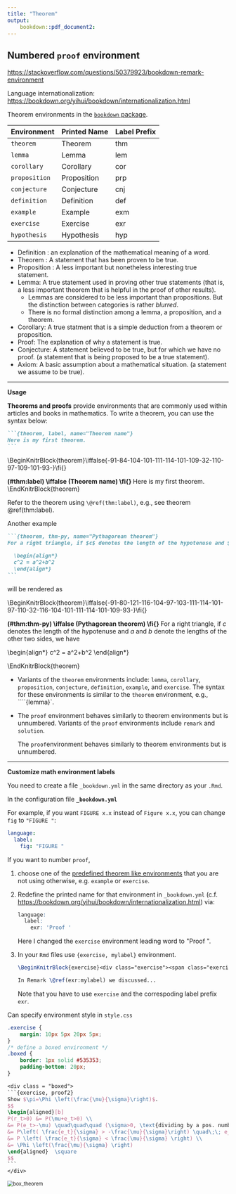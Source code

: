 ```yaml
---
title: "Theorem"
output: 
    bookdown::pdf_document2: 
---
```


## Numbered `proof` environment

<https://stackoverflow.com/questions/50379923/bookdown-remark-environment>

Language internationalization: <https://bookdown.org/yihui/bookdown/internationalization.html>



Theorem environments in the [`bookdown` package](https://bookdown.org/yihui/bookdown/markdown-extensions-by-bookdown.html#tab:theorem-envs).

| Environment   | Printed Name | Label Prefix |
| :------------- | :------------ | :------------ |
| `theorem`     | Theorem      | thm          |
| `lemma`       | Lemma        | lem          |
| `corollary`   | Corollary    | cor          |
| `proposition` | Proposition  | prp          |
| `conjecture`  | Conjecture   | cnj          |
| `definition`  | Definition   | def          |
| `example`     | Example      | exm          |
| `exercise`    | Exercise     | exr          |
| `hypothesis`  | Hypothesis   | hyp          |

- Definition : an explanation of the mathematical meaning of a word.
- Theorem : A statement that has been proven to be true.
- Proposition : A less important but nonetheless interesting true statement.
- Lemma: A true statement used in proving other true statements (that is, a less important theorem that is helpful in the proof of other results). 
  - Lemmas are considered to be less important than propositions. But the distinction between categories is rather *blurred*. 
  - There is no formal distinction among a lemma, a proposition, and a theorem.
- Corollary: A true statment that is a simple deduction from a theorem or proposition.
- Proof: The explanation of why a statement is true.
- Conjecture: A statement believed to be true, but for which we have no proof. (a statement that is being proposed to be a true statement).
- Axiom: A basic assumption about a mathematical situation. (a statement we assume to be true).


--------------------------------------------------------------------------------

**Usage**

**Theorems and proofs** provide environments that are commonly used within articles and books in mathematics. To write a theorem, you can use the syntax below:

~~~markdown
```{theorem, label, name="Theorem name"}
Here is my first theorem.
```
~~~

\BeginKnitrBlock{theorem}\iffalse{-91-84-104-101-111-114-101-109-32-110-97-109-101-93-}\fi{}<div class="theorem"><span class="theorem" id="thm:label"><strong>(\#thm:label)  \iffalse (Theorem name) \fi{} </strong></span>Here is my first theorem.</div>\EndKnitrBlock{theorem}

Refer to the theorem using `\@ref(thm:label)`, e.g., see theorem \@ref(thm:label).


Another example

~~~markdown
```{theorem, thm-py, name="Pythagorean theorem"}
For a right triangle, if $c$ denotes the length of the hypotenuse and $a$ and $b$ denote the lengths of the other two sides, we have
  
  \begin{align*}
  c^2 = a^2+b^2
  \end{align*}
```
~~~

will be rendered as

\BeginKnitrBlock{theorem}\iffalse{-91-80-121-116-104-97-103-111-114-101-97-110-32-116-104-101-111-114-101-109-93-}\fi{}<div class="theorem"><span class="theorem" id="thm:thm-py"><strong>(\#thm:thm-py)  \iffalse (Pythagorean theorem) \fi{} </strong></span>For a right triangle, if $c$ denotes the length of the hypotenuse and $a$ and $b$ denote the lengths of the other two sides, we have
  
  \begin{align*}
  c^2 = a^2+b^2
  \end{align*}</div>\EndKnitrBlock{theorem}


- Variants of the `theorem` environments include: `lemma`, `corollary`, `proposition`, `conjecture`, `definition`, `example`, and `exercise`. The syntax for these environments is similar to the `theorem` environment, e.g., ````{lemma}`.

- The `proof` environment behaves similarly to theorem environments but is unnumbered. Variants of the `proof` environments include `remark` and `solution`. 

  The `proof`environment behaves similarly to theorem environments but is unnumbered.

--------------------------------------------------------------------------------

**Customize math environment labels**

You need to create a file `_bookdown.yml` in the same directory as your `.Rmd`. 

In the configuration file **`_bookdown.yml`**

For example, if you want `FIGURE x.x` instead of `Figure x.x`, you can change `fig` to `"FIGURE "`:

```yaml
language:
  label:
    fig: "FIGURE "
```

If you want to number `proof`, 

1. choose one of the [predefined theorem like environments](https://bookdown.org/yihui/bookdown/markdown-extensions-by-bookdown.html#theorems) that you are not using otherwise, e.g. `example` or `exercise`.

2. Redefine the printed name for that environment in `_bookdown.yml` (c.f. https://bookdown.org/yihui/bookdown/internationalization.html) via:

   ```r
   language:
     label:
       exr: 'Proof '
   ```

   Here I changed the `exercise` environment leading word to "Proof ".

3. In your `Rmd` files use `{exercise, mylabel}` environment. 

   ~~~latex
   \BeginKnitrBlock{exercise}<div class="exercise"><span class="exercise" id="exr:mylabel"><strong>(\#exr:mylabel) </strong></span>my comment</div>\EndKnitrBlock{exercise}
   
   In Remark \@ref(exr:mylabel) we discussed...
   ~~~

   Note that you have to use `exercise` and the correspoding label prefix `exr`.



Can specify environment style in `style.css`

```css
.exercise {
    margin: 10px 5px 20px 5px; 
}
/* define a boxed environment */
.boxed {
    border: 1px solid #535353;
    padding-bottom: 20px;
}
```



````latex
<div class = "boxed">
```{exercise, proof2}
Show $\pi=\Phi \left(\frac{\mu}{\sigma}\right)$.
$$
\begin{aligned}[b]
P(r_t>0) &= P(\mu+e_t>0) \\
&= P(e_t>-\mu) \quad\quad\quad (\sigma>0, \text{dividing by a pos. number, inequality unchanged}) \\
&= P\left( \frac{e_t}{\sigma} > -\frac{\mu}{\sigma}\right) \quad\;\; e_t\sim N(0, \sigma^2), \text{ then } \frac{e_t}{\sigma}\sim N(0,1) \\
&= P \left( \frac{e_t}{\sigma} < \frac{\mu}{\sigma} \right) \\
&= \Phi \left(\frac{\mu}{\sigma} \right) 
\end{aligned}  \square
$$
```
</div>
````

<img src="https://drive.google.com/thumbnail?id=1bqVq_6WTId8Svf7hihPoqJ-ouZTSOIWL&sz=w1000" alt="box_theorem" style="display: block; margin-right: auto; margin-left: auto; zoom:80%;" />
